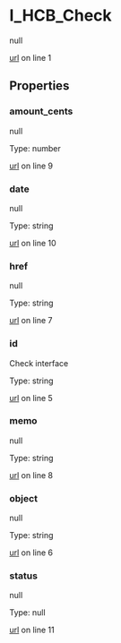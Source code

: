 # I_HCB_Check

null 

[url](https://github.com/devramsean0/hcb.js/blob/e86de89/src/api_schemas/check.ts#L1) on line 1  

## Properties
### amount_cents

null 

Type: number  

[url](https://github.com/devramsean0/hcb.js/blob/e86de89/src/api_schemas/check.ts#L9) on line 9  

### date

null 

Type: string  

[url](https://github.com/devramsean0/hcb.js/blob/e86de89/src/api_schemas/check.ts#L10) on line 10  

### href

null 

Type: string  

[url](https://github.com/devramsean0/hcb.js/blob/e86de89/src/api_schemas/check.ts#L7) on line 7  

### id

Check interface 

Type: string  

[url](https://github.com/devramsean0/hcb.js/blob/e86de89/src/api_schemas/check.ts#L5) on line 5  

### memo

null 

Type: string  

[url](https://github.com/devramsean0/hcb.js/blob/e86de89/src/api_schemas/check.ts#L8) on line 8  

### object

null 

Type: string  

[url](https://github.com/devramsean0/hcb.js/blob/e86de89/src/api_schemas/check.ts#L6) on line 6  

### status

null 

Type: null  

[url](https://github.com/devramsean0/hcb.js/blob/e86de89/src/api_schemas/check.ts#L11) on line 11  

